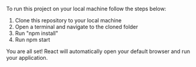 To run this project on your local machine follow the steps below:

1. Clone this repository to your local machine
2. Open a terminal and navigate to the cloned folder
3. Run "npm install"
4. Run npm start

You are all set! React will automatically open your default browser and run your application.
